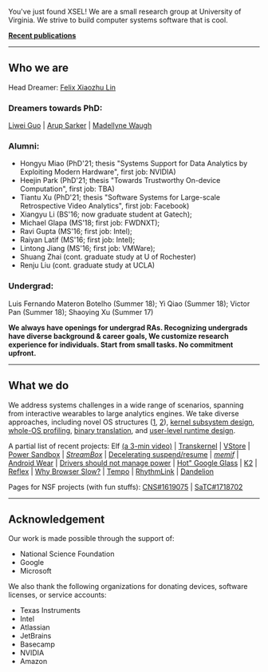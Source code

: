 You've just found XSEL! We are a small research group at University of Virginia. 
We strive to build computer systems software that is cool. 

**[Recent publications](papers.html)**

<!--- 
Applyling for PhD program in '18? Check here.
--->

----
## Who we are

Head Dreamer: [Felix Xiaozhu Lin](http://felixlin.org/)

### Dreamers towards PhD: 
[Liwei Guo](http://zaxguo.github.io) |
[Arup Sarker]() |
[Madellyne Waugh]()

<!-----
### MS (w/ thesis):
----->

### Alumni:
* Hongyu Miao (PhD'21; thesis "Systems Support for Data Analytics by Exploiting Modern Hardware", first job: NVIDIA) 
* Heejin Park (PhD'21; thesis "Towards Trustworthy On-device Computation", first job: TBA) 
* Tiantu Xu (PhD'21; thesis "Software Systems for Large-scale Retrospective Video Analytics", first job: Facebook) 
* Xiangyu Li (BS'16; now graduate student at Gatech);
* Michael Glapa (MS'18; first job: FWDNXT);
* Ravi Gupta (MS'16; first job: Intel);
* Raiyan Latif (MS'16; first job: Intel);
* Lintong Jiang (MS'16; first job: VMWare);
* Shuang Zhai (cont. graduate study at U of Rochester)
* Renju Liu (cont. graduate study at UCLA)

### Undergrad: 
Luis Fernando Materon Botelho (Summer 18); Yi Qiao (Summer 18); Victor Pan (Summer 18); Shaoying Xu (Summer 17)

**We always have openings for undergrad RAs. Recognizing undergrads have diverse background & career goals, 
We customize research experience for individuals. Start from small tasks. No commitment upfront.**

---------
## What we do

We address systems challenges in a wide range of scenarios, spanning from interactive wearables to large analytics engines. 
We take diverse approaches, including 
novel OS structures ([1](http://www.k2os.org/), [2](p/psbox/index.html)),
[kernel subsystem design](p/memif/), 
[whole-OS profiling](p/wear/), 
[binary translation](https://arxiv.org/abs/1811.05000), and
[user-level runtime design](p/streambox/).

A partial list of recent projects:
Elf [(a 3-min video)](https://www.youtube.com/watch?v=x2z_pm3FiD0) | 
[Transkernel](p/transkernel/index.html) |
[VStore](p/vstore/index.md) |
[Power Sandbox](p/psbox/index.html) |
[_StreamBox_](p/streambox/index.html) |
[Decelerating suspend/resume](papers/hotmobile17.pdf) | 
[_memif_](p/memif/memif.html) |
[Android Wear](p/wear/) |
[Drivers should not manage power](http://www.ruf.rice.edu/~mobile/downloads/ASPLOS2015/) |
[Hot" Google Glass](papers/apsys14a.pdf) |
[K2](http://www.k2os.org/) |
[Reflex](rice/reflex/index.html) |
[Why Browser Slow?](papers/hotmobile11.pdf) |
[Tempo](http://www.owlnet.rice.edu/~zw3/projects_Tempo.html) |
[RhythmLink](rice/rhythmlink/rhythmlink.html) |
[Dandelion](rice/dandelion/index.html)

Pages for NSF projects (with fun stuffs): 
[CNS#1619075](g/mem/) |
[SaTC#1718702](g/mobileui/)

<!--- 
## What's up

* 2019-04: NSF CAREER. The thesis is "secure by design" -- a trustworthy data backplane for the cloud edge. 
* 2019-04: StreamBox-TZ: the 3rd sequel of StreamBox, to appear at ATC'19. It describes running stream analytics at the edge secured by TrustZone.
* 2019-04: Transkernel, my favorite project among all the kernel hacks we've done so far. To appear at ATC'19.
* 2018-12: A data store designed for retrospective analytics over large videos. Check out our paper at Eurosys'19.
* 2018-11: Proper use of high banwidth memory can speed up stream analytics by 7x. Check out our paper at ASPLOS'19.
* 2018-02: Programs should learn their power consumption _in the right way_. Check out our paper at Eurosys'18.
* 2017-04: StreamBox, our scale-up streaming engine, will debut at USENIX ATC'17.
* 2017-03: Recently we have collaborative projects that shed light on mobile app/user behaviors. Check out papers (_WWW'17_, _MobiSys'17_, & _TMC'17_).
* 2016-12: Our upcoming paper at _HotMobile'17_ describes a dramatic approach for minimizing the energy of suspend/resume on mobile/IoT devices.
* 2016-02: Our upcoming paper at _MobiSys'16_ describes interesting findings in characterizing Android Wear OS.
* 2015-12: Need a better graphics stack for circular displays? Read our paper at _HotMobile’16_.
* 2015-11: How to program heterogeneous memory? Read our +memif+ paper at _ASPLOS'16_.
* 2015-06: Why is your smart watch slow? Check out our paper at _ApSys'15_.
* 2015-01: The group receives the first NSF grant (CISE: CRII).
---->

---------
## Acknowledgement

Our work is made possible through the support of:

* National Science Foundation
* Google
* Microsoft

We also thank the following organizations for donating devices, software licenses, or service accounts:

* Texas Instruments 
* Intel 
* Atlassian 
* JetBrains 
* Basecamp 
* NVIDIA
* Amazon





